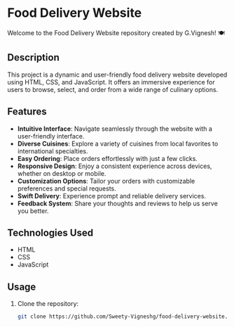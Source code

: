 # Food Delivery Website

Welcome to the Food Delivery Website repository created by G.Vignesh! 🍽️

## Description

This project is a dynamic and user-friendly food delivery website developed using HTML, CSS, and JavaScript. It offers an immersive experience for users to browse, select, and order from a wide range of culinary options.

## Features

- **Intuitive Interface**: Navigate seamlessly through the website with a user-friendly interface.
- **Diverse Cuisines**: Explore a variety of cuisines from local favorites to international specialties.
- **Easy Ordering**: Place orders effortlessly with just a few clicks.
- **Responsive Design**: Enjoy a consistent experience across devices, whether on desktop or mobile.
- **Customization Options**: Tailor your orders with customizable preferences and special requests.
- **Swift Delivery**: Experience prompt and reliable delivery services.
- **Feedback System**: Share your thoughts and reviews to help us serve you better.

## Technologies Used

- HTML
- CSS
- JavaScript

## Usage

1. Clone the repository:
   ```bash
   git clone https://github.com/Sweety-Vigneshg/food-delivery-website.git
